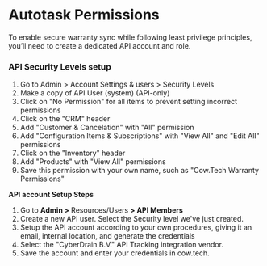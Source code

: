 # Autotask Permissions

To enable secure warranty sync while following least privilege principles, you’ll need to create a dedicated API account and role.

### API  Security Levels setup

1. Go to Admin > Account Settings & users > Security Levels
2. Make a copy of API User (system) (API-only)
3. Click on "No Permission" for all items to prevent setting incorrect permissions
4. Click on the "CRM" header
5. Add "Customer & Cancelation" with "All" permission
6. Add "Configuration Items & Subscriptions" with "View All" and "Edit All" permissions
7. Click on the "Inventory" header
8. Add "Products" with "View All" permissions
9. Save this permission with your own name, such as "Cow.Tech Warranty Permissions"



**API account Setup Steps**

1. Go to **Admin >** Resources/Users **> API Members**
2. Create a new API user. Select the Security level we've just created.
3. Setup the API account according to your own procedures, giving it an email, internal location, and generate the credentials
4. Select the "CyberDrain B.V." API Tracking integration vendor.
5. Save the account and enter your credentials in cow.tech.
